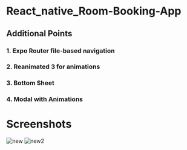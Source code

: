 # React_native_Room-Booking-App
## Additional Points
### 1. Expo Router file-based navigation
### 2. Reanimated 3 for animations
### 3. Bottom Sheet
### 4. Modal with Animations

# Screenshots

![new](https://github.com/vishantgupta007/react_native_Room-Booking-App/assets/138604774/af09444b-421a-4d47-8d7c-9524fd8be943)
![new2](https://github.com/vishantgupta007/react_native_Room-Booking-App/assets/138604774/775c1496-fb1d-4950-a44d-6950ea53b46d)
